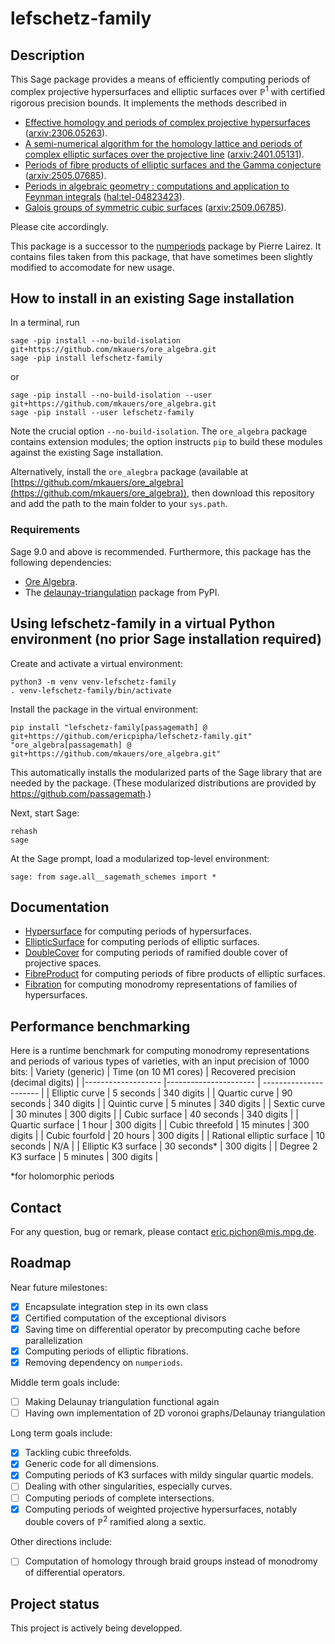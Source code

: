 # lefschetz-family


## Description
This Sage package provides a means of efficiently computing periods of complex projective hypersurfaces and elliptic surfaces over $\mathbb P^1$ with certified rigorous precision bounds.
It implements the methods described in 
- [Effective homology and periods of complex projective hypersurfaces](https://doi.org/10.1090/mcom/3947) ([arxiv:2306.05263](https://doi.org/10.48550/arXiv.2306.05263)).
- [A semi-numerical algorithm for the homology lattice and periods of complex elliptic surfaces over the projective line](https://doi.org/10.1016/j.jsc.2024.102357) ([arxiv:2401.05131](https://arxiv.org/abs/2401.05131)).
- [Periods of fibre products of elliptic surfaces and the Gamma conjecture](https://doi.org/10.48550/arXiv.2505.07685) ([arxiv:2505.07685](https://doi.org/10.48550/arXiv.2505.07685)).
- [Periods in algebraic geometry : computations and application to Feynman integrals](https://theses.hal.science/tel-04823423) ([hal:tel-04823423](https://theses.hal.science/tel-04823423)).
- [Galois groups of symmetric cubic surfaces](https://doi.org/10.48550/arXiv.2509.06785) ([arxiv:2509.06785](https://doi.org/10.48550/arXiv.2509.06785)).

Please cite accordingly.

This package is a successor to the [numperiods](https://gitlab.inria.fr/lairez/numperiods) package by Pierre Lairez. It contains files taken from this package, that have sometimes been slightly modified to accomodate for new usage.

## How to install in an existing Sage installation

In a terminal, run
```
sage -pip install --no-build-isolation git+https://github.com/mkauers/ore_algebra.git
sage -pip install lefschetz-family
```
or
```
sage -pip install --no-build-isolation --user git+https://github.com/mkauers/ore_algebra.git
sage -pip install --user lefschetz-family
```

Note the crucial option `--no-build-isolation`. The `ore_algebra` package contains extension modules; the option instructs `pip` to build these modules against the existing Sage installation.

Alternatively, install the `ore_alegbra` package (available at [https://github.com/mkauers/ore_algebra](https://github.com/mkauers/ore_algebra)), then download this repository and add the path to the main folder to your `sys.path`.

### Requirements
Sage 9.0 and above is recommended. Furthermore, this package has the following dependencies:

- [Ore Algebra](https://github.com/mkauers/ore_algebra).
- The [delaunay-triangulation](https://pypi.org/project/delaunay-triangulation/) package from PyPI.

## Using lefschetz-family in a virtual Python environment (no prior Sage installation required)

Create and activate a virtual environment:

    python3 -m venv venv-lefschetz-family
    . venv-lefschetz-family/bin/activate

Install the package in the virtual environment:

    pip install "lefschetz-family[passagemath] @ git+https://github.com/ericpipha/lefschetz-family.git" "ore_algebra[passagemath] @ git+https://github.com/mkauers/ore_algebra.git"

This automatically installs the modularized parts of the Sage library that are
needed by the package. (These modularized distributions are provided by
https://github.com/passagemath.)

Next, start Sage:

    rehash
    sage

At the Sage prompt, load a modularized top-level environment:

    sage: from sage.all__sagemath_schemes import *

## Documentation

- [Hypersurface](docs/hypersurface.md) for computing periods of hypersurfaces.
- [EllipticSurface](docs/ellipticSurface.md) for computing  periods of elliptic surfaces.
- [DoubleCover](docs/doubleCover.md) for computing periods of ramified double cover of projective spaces.
- [FibreProduct](docs/fibreProduct.md) for computing periods of fibre products of elliptic surfaces.
- [Fibration](docs/fibration.md) for computing monodromy representations of families of hypersurfaces.

## Performance benchmarking

Here is a runtime benchmark for computing monodromy representations and periods of various types of varieties, with an input precision of 1000 bits:
| Variety (generic) 	    | Time (on 10 M1 cores) | Recovered precision (decimal digits)  |
|-------------------	    |----------------------	| ----------------------                |
| Elliptic curve        	| 5 seconds             | 340 digits                            |
| Quartic curve         	| 90 seconds           	| 340 digits                            |
| Quintic curve          	| 5 minutes            	| 340 digits                            |
| Sextic curve           	| 30 minutes           	| 300 digits                            |
| Cubic surface          	| 40 seconds         	| 340 digits                            |
| Quartic surface       	| 1 hour        	    | 300 digits                            |
| Cubic threefold          	| 15 minutes            | 300 digits                            |
| Cubic fourfold        	| 20 hours        	    | 300 digits                            |
| Rational elliptic surface | 10 seconds     	    | N/A                                   |
| Elliptic K3 surface   	| 30 seconds*      	    | 300 digits                            |
| Degree 2 K3 surface   	| 5 minutes        	    | 300 digits                            |


*for holomorphic periods



## Contact
For any question, bug or remark, please contact [eric.pichon@mis.mpg.de](mailto:eric.pichon@mis.mpg.de).

## Roadmap
Near future milestones:
- [x] Encapsulate integration step in its own class
- [x] Certified computation of the exceptional divisors
- [x] Saving time on differential operator by precomputing cache before parallelization
- [x] Computing periods of elliptic fibrations.
- [x] Removing dependency on `numperiods`.

Middle term goals include:
- [ ] Making Delaunay triangulation functional again
- [ ] Having own implementation of 2D voronoi graphs/Delaunay triangulation

Long term goals include:
- [x] Tackling cubic threefolds.
- [x] Generic code for all dimensions.
- [x] Computing periods of K3 surfaces with mildy singular quartic models.
- [ ] Dealing with other singularities, especially curves.
- [ ] Computing periods of complete intersections.
- [x] Computing periods of weighted projective hypersurfaces, notably double covers of $\mathbb P^2$ ramified along a sextic.

Other directions include:
- [ ] Computation of homology through braid groups instead of monodromy of differential operators.


## Project status
This project is actively being developped.

